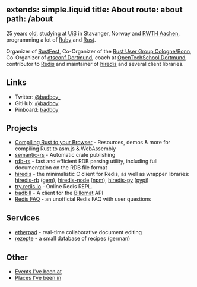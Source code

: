 extends: simple.liquid
title: About
route: about
path: /about
---

25 years old,
studying at [UiS](http://www.uis.no/) in Stavanger, Norway and [RWTH Aachen](http://www.rwth-aachen.de/),
programming a lot of [Ruby](http://www.ruby-lang.org/en/) and [Rust](http://www.rust-lang.org/).

Organizer of [RustFest](http://www.rustfest.eu/),
Co-Organizer of the [Rust User Group Cologne/Bonn](http://rustaceans.cologne/),
Co-Organizer of [otsconf Dortmund](https://otsconf.com/),
coach at [OpenTechSchool Dortmund](http://www.opentechschool.org/dortmund/),
contributor to [Redis](http://redis.io) and maintainer of [hiredis](https://github.com/redis/hiredis) and several client libraries.



## Links

* Twitter: [@badboy\_](https://twitter.com/badboy_)
* GitHub: [@badboy](https://github.com/badboy)
* Pinboard: [badboy](http://pinboard.in/u:badboy)

## Projects

* [Compiling Rust to your Browser](http://www.hellorust.com/emscripten/) - Resources, demos & more for compiling Rust to asm.js & WebAssembly
* [semantic-rs](https://github.com/semantic-rs/semantic-rs) - Automatic crate publishing
* [rdb-rs](http://rdb.fnordig.de/) - fast and efficient RDB parsing utility, including full documentation on the RDB file format
* [hiredis](https://github.com/redis/hiredis) - the minimalistic C client for Redis, as well as wrapper libraries: [hiredis-rb](https://github.com/redis/hiredis-rb/) ([gem](https://rubygems.org/gems/hiredis)), [hiredis-node](https://github.com/redis/hiredis-node) ([npm](https://www.npmjs.com/package/hiredis)), [hiredis-py](https://github.com/redis/hiredis-py) ([pypi](https://pypi.python.org/pypi/hiredis/))
* [try.redis.io](http://try.redis.io) - Online Redis REPL.
* [badbill](https://github.com/badboy/badbill) - A client for the [Billomat](http://www.billomat.com/en/api/) API
* [Redis FAQ](/redis-faq/) - an unofficial Redis FAQ with user questions

## Services

* [etherpad](https://pad.fnordig.de/) - real-time collaborative document editing
* [rezepte](http://rezepte.fnordig.de/) - a small database of recipes (german)

## Other

* [Events I've been at](http://badboy.hasbeen.at/)
* [Places I've been in](http://badboy.hasbeen.in/)
